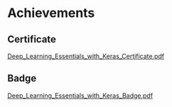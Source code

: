 

# Achievements
## Certificate
[Deep_Learning_Essentials_with_Keras_Certificate.pdf](https://prod-files-secure.s3.us-west-2.amazonaws.com/03e82b26-cccb-4906-bb56-adabcbdc0655/f5cf1405-8a02-49a4-beb6-3d50b033ba6e/Deep_Learning_Essentials_with_Keras_Certificate.pdf?X-Amz-Algorithm=AWS4-HMAC-SHA256&X-Amz-Content-Sha256=UNSIGNED-PAYLOAD&X-Amz-Credential=ASIAZI2LB4662AB4FIRW%2F20250207%2Fus-west-2%2Fs3%2Faws4_request&X-Amz-Date=20250207T051429Z&X-Amz-Expires=3600&X-Amz-Security-Token=IQoJb3JpZ2luX2VjEFUaCXVzLXdlc3QtMiJIMEYCIQClZYmbdF%2BK3YVEbRBA8bbGBma4rC9A8DmSDj26k6UzEgIhANamkF7r1DNG%2FNZr75ki6GUevgbxSRGwExJXzyAJrXTOKv8DCG4QABoMNjM3NDIzMTgzODA1Igx3PxHrLF137c8%2Bbgwq3AM1bWNuczStwxAwt9eI8c4SHY57lyrkjiF3eBJPYGJMiCzbWn3cmlEr7i1Rb%2BlsgOO08Y4dFeJZE89OGT7DDvj2npZ24qfOl%2BmKJpajGEnf1jsqY59ttp3soAJxbEmCARMf9elKpmKy73dsOE%2FUQzniOp5NzSPT2dcyIHXHIdnbKa7U%2F1ebV3uTuGKR34tM7BZ%2F6hn4AIGD%2Bo90JxK3vAy5%2FzbO%2BEvoaxy0%2B0o0SoL%2Fyb76DARxGoIDyOWEjQR8Ux%2FEFzKgzPlghZfe85%2BqZoqUAHJqGx0o9sZUk2HOLURPt%2FDbn1%2FnlgxKuxEtuw337ilT1Xctvsvvxz5oRdyJZLiOsJmPYPFCdJBcFsM4adYnL1%2FQAJshQmkei6Qs8162A2yyJK7ejHMLf3MzcmLlXNSfpd5Xs%2BMREtHTb1eppNaQfez0m%2B%2B5masP7nmxMM4El0ZaZ4R3GVBu%2BPiqwRWGDFZsGURWm8NxQM1Wsm6c2yLs1GFQXwgIHw5u2AkmJ4SbuX80QOOWKgzchABYEQdzayBpNquVuvQ63K%2FUbEZH%2FBIXpgPdOWrVs2Vz%2B9IaeQjpjX11ljIYOc9rCegzhGAGOYiZetyrO8lprKTi7pSedlzfO%2BM9LU4VHHpldQBLHjCnoZa9BjqkAY0DnQUYqgU6WMFg07JSLUON%2BwoZAGS3L0dS%2Bg94ge0FapaI45Z7K5fj59Q7AoLDQYo3ePu81CCBcmUr84oGDgZTeSGDOXBcOC6EoiLYoUUnca3RY6%2FwUnwN51PTQ8qc0FW2ldP4YRYbSscquF0GFBbiOf4d7a%2BUKgcBdL4SYO%2FEPpQ%2FE4yVLP77CRjBjT5Ljz1dmQN1IsFXnMvqiP%2BkJg32ZJLx&X-Amz-Signature=057c92c1014c3da89b2a0d8e0e8433ebd41192228a4c10c932df105b0a94fb6a&X-Amz-SignedHeaders=host&x-id=GetObject)
## Badge
[Deep_Learning_Essentials_with_Keras_Badge.pdf](https://prod-files-secure.s3.us-west-2.amazonaws.com/03e82b26-cccb-4906-bb56-adabcbdc0655/5c209097-6d96-477f-a031-edc11aa6225f/Deep_Learning_Essentials_with_Keras_Badge.pdf?X-Amz-Algorithm=AWS4-HMAC-SHA256&X-Amz-Content-Sha256=UNSIGNED-PAYLOAD&X-Amz-Credential=ASIAZI2LB4662AB4FIRW%2F20250207%2Fus-west-2%2Fs3%2Faws4_request&X-Amz-Date=20250207T051429Z&X-Amz-Expires=3600&X-Amz-Security-Token=IQoJb3JpZ2luX2VjEFUaCXVzLXdlc3QtMiJIMEYCIQClZYmbdF%2BK3YVEbRBA8bbGBma4rC9A8DmSDj26k6UzEgIhANamkF7r1DNG%2FNZr75ki6GUevgbxSRGwExJXzyAJrXTOKv8DCG4QABoMNjM3NDIzMTgzODA1Igx3PxHrLF137c8%2Bbgwq3AM1bWNuczStwxAwt9eI8c4SHY57lyrkjiF3eBJPYGJMiCzbWn3cmlEr7i1Rb%2BlsgOO08Y4dFeJZE89OGT7DDvj2npZ24qfOl%2BmKJpajGEnf1jsqY59ttp3soAJxbEmCARMf9elKpmKy73dsOE%2FUQzniOp5NzSPT2dcyIHXHIdnbKa7U%2F1ebV3uTuGKR34tM7BZ%2F6hn4AIGD%2Bo90JxK3vAy5%2FzbO%2BEvoaxy0%2B0o0SoL%2Fyb76DARxGoIDyOWEjQR8Ux%2FEFzKgzPlghZfe85%2BqZoqUAHJqGx0o9sZUk2HOLURPt%2FDbn1%2FnlgxKuxEtuw337ilT1Xctvsvvxz5oRdyJZLiOsJmPYPFCdJBcFsM4adYnL1%2FQAJshQmkei6Qs8162A2yyJK7ejHMLf3MzcmLlXNSfpd5Xs%2BMREtHTb1eppNaQfez0m%2B%2B5masP7nmxMM4El0ZaZ4R3GVBu%2BPiqwRWGDFZsGURWm8NxQM1Wsm6c2yLs1GFQXwgIHw5u2AkmJ4SbuX80QOOWKgzchABYEQdzayBpNquVuvQ63K%2FUbEZH%2FBIXpgPdOWrVs2Vz%2B9IaeQjpjX11ljIYOc9rCegzhGAGOYiZetyrO8lprKTi7pSedlzfO%2BM9LU4VHHpldQBLHjCnoZa9BjqkAY0DnQUYqgU6WMFg07JSLUON%2BwoZAGS3L0dS%2Bg94ge0FapaI45Z7K5fj59Q7AoLDQYo3ePu81CCBcmUr84oGDgZTeSGDOXBcOC6EoiLYoUUnca3RY6%2FwUnwN51PTQ8qc0FW2ldP4YRYbSscquF0GFBbiOf4d7a%2BUKgcBdL4SYO%2FEPpQ%2FE4yVLP77CRjBjT5Ljz1dmQN1IsFXnMvqiP%2BkJg32ZJLx&X-Amz-Signature=2d5204fd5298610456ff4683b4cfc749d09b0140d4e433f7abc0606b1b757cf0&X-Amz-SignedHeaders=host&x-id=GetObject)
